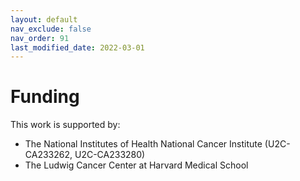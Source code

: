 ```yaml
---
layout: default
nav_exclude: false
nav_order: 91
last_modified_date: 2022-03-01
---
```


# Funding

This work is supported by:
- The National Institutes of Health National Cancer Institute (U2C-CA233262, U2C-CA233280)
- The Ludwig Cancer Center at Harvard Medical School
